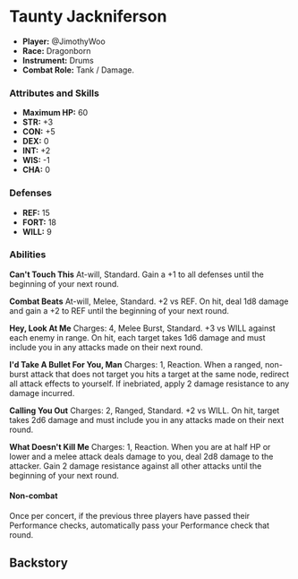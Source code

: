 # Taunty Jackniferson

 * **Player:** @JimothyWoo
 * **Race:** Dragonborn
 * **Instrument:** Drums
 * **Combat Role:** Tank / Damage.

### Attributes and Skills

* **Maximum HP:** 60
* **STR:** +3
* **CON:** +5
* **DEX:** 0
* **INT:** +2
* **WIS:** -1
* **CHA:** 0

### Defenses

* **REF:** 15
* **FORT:** 18
* **WILL:** 9

### Abilities

**Can't Touch This** At-will, Standard. Gain a +1 to all defenses until the beginning of your next round.

**Combat Beats** At-will, Melee, Standard. +2 vs REF. On hit, deal 1d8 damage and gain a +2 to REF until the beginning of your next round.

**Hey, Look At Me** Charges: 4, Melee Burst, Standard. +3 vs WILL against each enemy in range. On hit, each target takes 1d6 damage and must include you in any attacks made on their next round.

**I'd Take A Bullet For You, Man** Charges: 1, Reaction. When a ranged, non-burst attack that does not target you hits a target at the same node, redirect all attack effects to yourself. If inebriated, apply 2 damage resistance to any damage incurred.

**Calling You Out** Charges: 2, Ranged, Standard. +2 vs WILL. On hit, target takes 2d6 damage and must include you in any attacks made on their next round.

**What Doesn't Kill Me** Charges: 1, Reaction. When you are at half HP or lower and a melee attack deals damage to you, deal 2d8 damage to the attacker. Gain 2 damage resistance against all other attacks until the beginning of your next round.

#### Non-combat

Once per concert, if the previous three players have passed their Performance checks, automatically pass your Performance check that round.

## Backstory
